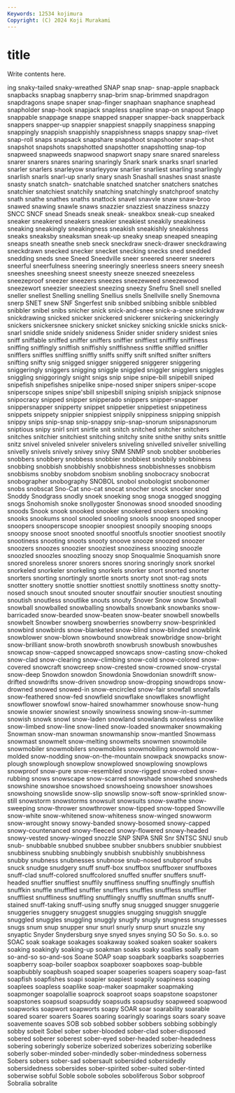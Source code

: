 ```yaml
---
Keywords: 12534 kojimura
Copyright: (C) 2024 Koji Murakami
---
```


# title

Write contents here.



ing snaky-tailed snaky-wreathed SNAP snap snap- snap-apple snapback
snapbacks snapbag snapberry snap-brim snap-brimmed snapdragon snapdragons snape snaper snap-finger
snaphaan snaphance snaphead snapholder snap-hook snapjack snapless snapline snap-on snapout
Snapp snappable snappage snappe snapped snapper snapper-back snapperback snappers snapper-up
snappier snappiest snappily snappiness snapping snappingly snappish snappishly snappishness snapps
snappy snap-rivet snap-roll snaps snapsack snapshare snapshoot snapshooter snap-shot snapshot
snapshots snapshotted snapshotter snapshotting snap-top snapweed snapweeds snapwood snapwort snapy
snare snared snareless snarer snarers snares snaring snaringly Snark snark
snarks snarl snarled snarler snarlers snarleyow snarleyyow snarlier snarliest snarling
snarlingly snarlish snarls snarl-up snarly snary snash Snashall snashes snast
snaste snasty snatch snatch- snatchable snatched snatcher snatchers snatches snatchier
snatchiest snatchily snatching snatchingly snatchproof snatchy snath snathe snathes snaths
snattock snavel snavvle snaw snaw-broo snawed snawing snawle snaws snazzier
snazziest snazziness snazzy SNCC SNCF snead Sneads sneak sneak- sneakbox
sneak-cup sneaked sneaker sneakered sneakers sneakier sneakiest sneakily sneakiness sneaking
sneakingly sneakingness sneakish sneakishly sneakishness sneaks sneaksby sneaksman sneak-up sneaky
sneap sneaped sneaping sneaps sneath sneathe sneb sneck sneckdraw sneck-drawer
sneckdrawing sneckdrawn snecked snecker snecket snecking snecks sned snedded snedding
sneds snee Sneed Sneedville sneer sneered sneerer sneerers sneerful sneerfulness
sneering sneeringly sneerless sneers sneery sneesh sneeshes sneeshing sneest sneesty
sneeze sneezed sneezeless sneezeproof sneezer sneezers sneezes sneezeweed sneezewood sneezewort
sneezier sneeziest sneezing sneezy Snefru Snell snell snelled sneller snellest
Snelling snelling Snellius snells Snellville snelly Snemovna snerp SNET snew
SNF Sngerfest snib snibbed snibbing snibble snibbled snibbler snibel snibs
snicher snick snick-and-snee snick-a-snee snickdraw snickdrawing snicked snicker snickered snickerer
snickering snickeringly snickers snickersnee snickery snicket snickey snicking snickle snicks
snick-snarl sniddle snide snidely snideness Snider snider snidery snidest snies
sniff sniffable sniffed sniffer sniffers sniffier sniffiest sniffily sniffiness sniffing
sniffingly sniffish sniffishly sniffishness sniffle sniffled sniffler snifflers sniffles sniffling
sniffly sniffs sniffy snift snifted snifter snifters snifting snifty snig
snigged snigger sniggered sniggerer sniggering sniggeringly sniggers snigging sniggle sniggled
sniggler snigglers sniggles sniggling sniggoringly snight snigs snip snipe snipe-bill
snipebill sniped snipefish snipefishes snipelike snipe-nosed sniper snipers sniper-scope sniperscope
snipes snipe'sbill snipesbill sniping snipish snipjack snipnose snipocracy snipped snipper
snipperado snippers snipper-snapper snippersnapper snipperty snippet snippetier snippetiest snippetiness snippets
snippety snippier snippiest snippily snippiness snipping snippish snippy snips snip-snap
snip-snappy snip-snap-snorum snipsnapsnorum sniptious snipy snirl snirt snirtle snit snitch
snitched snitcher snitchers snitches snitchier snitchiest snitching snitchy snite snithe
snithy snits snittle snitz snivel sniveled sniveler snivelers sniveling snivelled
sniveller snivelling snivelly snivels snively snivey snivy SNM SNMP snob
snobber snobberies snobbers snobbery snobbess snobbier snobbiest snobbily snobbiness snobbing
snobbish snobbishly snobbishness snobbishnesses snobbism snobbisms snobby snobdom snobism snobling
snobocracy snobocrat snobographer snobography SNOBOL snobol snobologist snobonomer snobs snobscat
Sno-Cat sno-cat snocat snocher snock snocker snod Snoddy Snodgrass snodly
snoek snoeking snog snoga snogged snogging snogs Snohomish snoke snollygoster
Snonowas snood snooded snooding snoods Snook snook snooked snooker snookered
snookers snooking snooks snookums snool snooled snooling snools snoop snooped
snooper snoopers snooperscope snoopier snoopiest snoopily snooping snoops snoopy snoose
snoot snooted snootful snootfuls snootier snootiest snootily snootiness snooting snoots
snooty snoove snooze snoozed snoozer snoozers snoozes snoozier snooziest snooziness
snoozing snoozle snoozled snoozles snoozling snoozy snop Snoqualmie Snoquamish snore
snored snoreless snorer snorers snores snoring snoringly snork snorkel snorkeled
snorkeler snorkeling snorkels snorker snort snorted snorter snorters snorting snortingly
snortle snorts snorty snot snot-rag snots snotter snottery snottie snottier
snottiest snottily snottiness snotty snotty-nosed snouch snout snouted snouter snoutfair
snoutier snoutiest snouting snoutish snoutless snoutlike snouts snouty Snover Snow
snow Snowball snowball snowballed snowballing snowballs snowbank snowbanks snow-barricaded snow-bearded
snow-beaten snow-beater snowbell snowbells snowbelt Snowber snowberg snowberries snowberry snow-besprinkled
snowbird snowbirds snow-blanketed snow-blind snow-blinded snowblink snowblower snow-blown snowbound snowbreak
snowbridge snow-bright snow-brilliant snow-broth snowbroth snowbrush snowbush snowbushes snowcap snow-capped
snowcapped snowcaps snow-casting snow-choked snow-clad snow-clearing snow-climbing snow-cold snow-colored snow-covered
snowcraft snowcreep snow-crested snow-crowned snow-crystal snow-deep Snowdon snowdon Snowdonia Snowdonian
snowdrift snow-drifted snowdrifts snow-driven snowdrop snow-dropping snowdrops snow-drowned snowed snowed-in
snow-encircled snow-fair snowfall snowfalls snow-feathered snow-fed snowfield snowflake snowflakes snowflight
snowflower snowfowl snow-haired snowhammer snowhouse snow-hung snowie snowier snowiest snowily
snowiness snowing snow-in-summer snowish snowk snowl snow-laden snowland snowlands snowless
snowlike snow-limbed snow-line snow-lined snow-loaded snowmaker snowmaking Snowman snow-man snowman
snowmanship snow-mantled Snowmass snowmast snowmelt snow-melting snowmelts snowmen snowmobile snowmobiler
snowmobilers snowmobiles snowmobiling snowmold snow-molded snow-nodding snow-on-the-mountain snowpack snowpacks snow-plough
snowplough snowplow snowplowed snowplowing snowplows snowproof snow-pure snow-resembled snow-rigged snow-robed
snow-rubbing snows snowscape snow-scarred snowshade snowshed snowsheds snowshine snowshoe snowshoed
snowshoeing snowshoer snowshoes snowshoing snowslide snow-slip snowslip snow-soft snow-sprinkled snow-still
snowstorm snowstorms snowsuit snowsuits snow-swathe snow-sweeping snow-thrower snowthrower snow-tipped snow-topped
Snowville snow-white snow-whitened snow-whiteness snow-winged snowworm snow-wrought snowy snowy-banded snowy-bosomed
snowy-capped snowy-countenanced snowy-fleeced snowy-flowered snowy-headed snowy-vested snowy-winged snozzle SNP SNPA
SNR Snr SNTSC SNU snub snub- snubbable snubbed snubbee snubber
snubbers snubbier snubbiest snubbiness snubbing snubbingly snubbish snubbishly snubbishness snubby
snubness snubnesses snubnose snub-nosed snubproof snubs snuck snudge snudgery snuff
snuff-box snuffbox snuffboxer snuffboxes snuff-clad snuff-colored snuffcolored snuffed snuffer snuffers
snuff-headed snuffier snuffiest snuffily snuffiness snuffing snuffingly snuffish snuffkin snuffle
snuffled snuffler snufflers snuffles snuffless snufflier snuffliest snuffliness snuffling snufflingly
snuffly snuffman snuffs snuff-stained snuff-taking snuff-using snuffy snug snugged snugger
snuggerie snuggeries snuggery snuggest snuggies snugging snuggish snuggle snuggled snuggles
snuggling snuggly snugify snugly snugness snugnesses snugs snum snup snupper
snur snurl snurly snurp snurt snuzzle sny snyaptic Snyder Snydersburg
snye snyed snyes snying SO So So. s.o. so SOAC
soak soakage soakages soakaway soaked soaken soaker soakers soaking soakingly
soaking-up soakman soaks soaky soallies soally soam so-and-so so-and-sos Soane
SOAP soap soapbark soapbarks soapberries soapberry soap-boiler soapbox soapboxer soapboxes
soap-bubble soapbubbly soapbush soaped soaper soaperies soapers soapery soap-fast soapfish
soapfishes soapi soapier soapiest soapily soapiness soaping soaplees soapless soaplike
soap-maker soapmaker soapmaking soapmonger soapolallie soaprock soaproot soaps soapstone soapstoner
soapstones soapsud soapsuddy soapsuds soapsudsy soapweed soapwood soapworks soapwort soapworts
soapy SOAR soar soarability soarable soared soarer soarers Soares soaring
soaringly soarings soars soary soave soavemente soaves SOB sob sobbed
sobber sobbers sobbing sobbingly sobby sobeit Sobel sober sober-blooded sober-clad
sober-disposed sobered soberer soberest sober-eyed sober-headed sober-headedness sobering soberingly soberize
soberized soberizes soberizing soberlike soberly sober-minded sober-mindedly sober-mindedness soberness Sobers
sobers sober-sad sobersault sobersided sobersidedly sobersidedness sobersides sober-spirited sober-suited sober-tinted
soberwise sobful Soble sobole soboles soboliferous Sobor sobproof Sobralia sobralite
